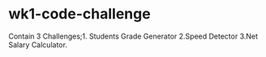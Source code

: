 # wk1-code-challenge
Contain 3 Challenges;1. Students Grade Generator 2.Speed Detector 3.Net Salary Calculator.
